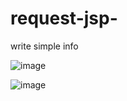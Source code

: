 # request-jsp-

write simple info

![image](https://user-images.githubusercontent.com/71121027/98190850-4d0b4000-1f5b-11eb-8fde-d32699652dc3.png)


![image](https://user-images.githubusercontent.com/71121027/98190898-601e1000-1f5b-11eb-9cb6-dae7dccd5799.png)
